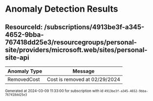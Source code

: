 # Anomaly Detection Results

## ResourceId: /subscriptions/4913be3f-a345-4652-9bba-767418dd25e3/resourcegroups/personal-site/providers/microsoft.web/sites/personal-site-api

| Anomaly Type | Message |
|---|---|
|RemovedCost| Cost is removed at 02/29/2024|


<sup>Generated at 2024-03-09 11:33:00 for subscription with id `4913be3f-a345-4652-9bba-767418dd25e3`</sup>
